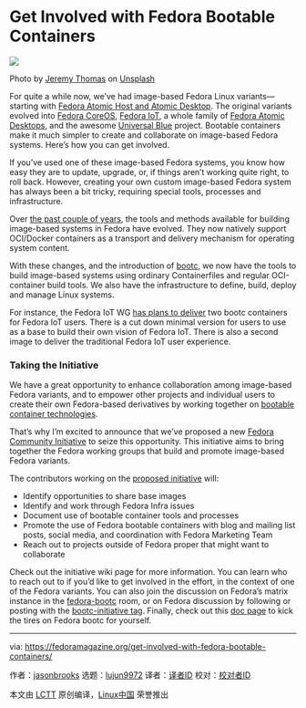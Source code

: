 [#]: subject: "Get Involved with Fedora Bootable Containers"
[#]: via: "https://fedoramagazine.org/get-involved-with-fedora-bootable-containers/"
[#]: author: "jasonbrooks https://fedoramagazine.org/author/jasonbrooks/"
[#]: collector: "lujun9972/lctt-scripts-1705972010"
[#]: translator: " "
[#]: reviewer: " "
[#]: publisher: " "
[#]: url: " "

Get Involved with Fedora Bootable Containers
======

![][1]

Photo by [Jeremy Thomas][2] on [Unsplash][3]

For quite a while now, we’ve had image-based Fedora Linux variants—starting with [Fedora Atomic Host and Atomic Desktop][4]. The original variants evolved into [Fedora CoreOS][5], [Fedora IoT][6], a whole family of [Fedora Atomic Desktops][7], and the awesome [Universal Blue][8] project. Bootable containers make it much simpler to create and collaborate on image-based Fedora systems. Here’s how you can get involved.

If you’ve used one of these image-based Fedora systems, you know how easy they are to update, upgrade, or, if things aren’t working quite right, to roll back. However, creating your own custom image-based Fedora system has always been a bit tricky, requiring special tools, processes and infrastructure.

Over [the past couple of years][9], the tools and methods available for building image-based systems in Fedora have evolved. They now natively support OCI/Docker containers as a transport and delivery mechanism for operating system content.

With these changes, and the introduction of [bootc][10], we now have the tools to build image-based systems using ordinary Containerfiles and regular OCI-container build tools. We also have the infrastructure to define, build, deploy and manage Linux systems.

For instance, the Fedora IoT WG [has plans to deliver][11] two bootc containers for Fedora IoT users. There is a cut down minimal version for users to use as a base to build their own vision of Fedora IoT. There is also a second image to deliver the traditional Fedora IoT user experience.

### Taking the Initiative

We have a great opportunity to enhance collaboration among image-based Fedora variants, and to empower other projects and individual users to create their own Fedora-based derivatives by working together on [bootable container technologies][12].

That’s why I’m excited to announce that we’ve proposed a new [Fedora Community Initiative][13] to seize this opportunity. This initiative aims to bring together the Fedora working groups that build and promote image-based Fedora variants.

The contributors working on the [proposed initiative][14] will:

  * Identify opportunities to share base images
  * Identify and work through Fedora Infra issues
  * Document use of bootable container tools and processes
  * Promote the use of Fedora bootable containers with blog and mailing list posts, social media, and coordination with Fedora Marketing Team
  * Reach out to projects outside of Fedora proper that might want to collaborate



Check out the initiative wiki page for more information. You can learn who to reach out to if you’d like to get involved in the effort, in the context of one of the Fedora variants. You can also join the discussion on Fedora’s matrix instance in the [fedora-bootc][15] room, or on Fedora discussion by following or posting with the [bootc-initiative tag][16]. Finally, check out this [doc page][17] to kick the tires on Fedora bootc for yourself.

--------------------------------------------------------------------------------

via: https://fedoramagazine.org/get-involved-with-fedora-bootable-containers/

作者：[jasonbrooks][a]
选题：[lujun9972][b]
译者：[译者ID](https://github.com/译者ID)
校对：[校对者ID](https://github.com/校对者ID)

本文由 [LCTT](https://github.com/LCTT/TranslateProject) 原创编译，[Linux中国](https://linux.cn/) 荣誉推出

[a]: https://fedoramagazine.org/author/jasonbrooks/
[b]: https://github.com/lujun9972
[1]: https://fedoramagazine.org/wp-content/uploads/2024/05/Bootable_containers-816x345.jpg
[2]: https://unsplash.com/@jeremythomasphoto?utm_content=creditCopyText&utm_medium=referral&utm_source=unsplash
[3]: https://unsplash.com/photos/blue-and-purple-galaxy-digital-wallpaper-E0AHdsENmDg?utm_content=creditCopyText&utm_medium=referral&utm_source=unsplash
[4]: https://fedoraproject.org/wiki/Atomic_WG
[5]: https://fedoraproject.org/coreos/
[6]: https://fedoraproject.org/iot/
[7]: https://fedoraproject.org/atomic-desktops/
[8]: https://universal-blue.org/
[9]: https://fedoraproject.org/wiki/Changes/OstreeNativeContainer
[10]: https://containers.github.io/bootc/
[11]: https://fedoraproject.org/wiki/Changes/Fedora_IoT_Bootable_Container
[12]: https://containers.github.io/bootable/
[13]: https://docs.fedoraproject.org/en-US/project/initiatives/
[14]: https://discussion.fedoraproject.org/t/fedora-council-tickets-ticket-492-new-initiative-fedora-bootc/116062
[15]: https://matrix.to/#/#bootc:fedoraproject.org
[16]: https://discussion.fedoraproject.org/tag/bootc-initiative
[17]: https://docs.fedoraproject.org/en-US/bootc/
